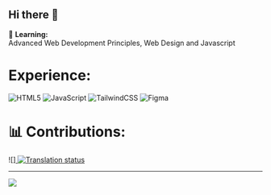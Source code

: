 ## Hi there 👋

<!--
**AlbertStoynov/AlbertStoynov** is a ✨ _special_ ✨ repository because its `README.md` (this file) appears on your GitHub profile.
-->
🌱 **Learning:**  
Advanced Web Development Principles, Web Design and Javascript

# Experience:
![HTML5](https://img.shields.io/badge/html&5Ecss-%23E34F26.svg?style=for-the-badge&logo=html5&logoColor=white) 
![JavaScript](https://img.shields.io/badge/javascript-%23323330.svg?style=for-the-badge&logo=javascript&logoColor=%23F7DF1E) 
![TailwindCSS](https://img.shields.io/badge/tailwindcss-%2338B2AC.svg?style=for-the-badge&logo=tailwind-css&logoColor=white) 
![Figma](https://img.shields.io/badge/figma-%23F24E1E.svg?style=for-the-badge&logo=figma&logoColor=white) 

# 📊 Contributions:
![]<a href="https://hosted.weblate.org/engage/immich/-/en/">
<img src="https://hosted.weblate.org/widget/immich/immich/287x66-black.png" alt="Translation status" />
</a>

---
[![](https://visitcount.itsvg.in/api?id=albert-stoynov&icon=0&color=0)](https://visitcount.itsvg.in)
